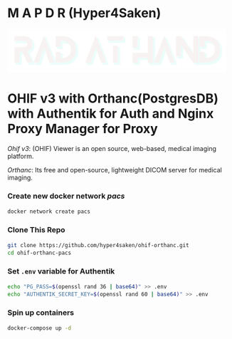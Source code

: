 # M A P D R (Hyper4Saken)

![MAPDR](https://github.com/hyper4saken/ohif-orthanc-pacs/blob/main/ohif/config/logo.png)

# OHIF v3 with Orthanc(PostgresDB) with Authentik for Auth and Nginx Proxy Manager for Proxy

_Ohif v3_: (OHIF) Viewer is an open source, web-based, medical imaging platform.

_Orthanc_: Its free and open-source, lightweight DICOM server for medical imaging.

### Create new docker network _pacs_

```bash
docker network create pacs
```

### Clone This Repo

```bash
git clone https://github.com/hyper4saken/ohif-orthanc.git
cd ohif-orthanc-pacs
```

### Set `.env` variable for Authentik

```bash
echo "PG_PASS=$(openssl rand 36 | base64)" >> .env
echo "AUTHENTIK_SECRET_KEY=$(openssl rand 60 | base64)" >> .env
```

### Spin up containers

```bash
docker-compose up -d
```

